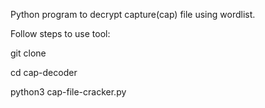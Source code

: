 Python program to decrypt capture(cap) file using wordlist.

Follow steps to use tool:

git clone 

cd cap-decoder

python3 cap-file-cracker.py
